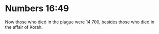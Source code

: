 # Numbers 16:49

Now those who died in the plague were 14,700, besides those who died in the affair of Korah.
